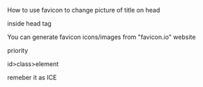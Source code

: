 How to use favicon to change picture of title on head


inside head tag
<link rel="shortcut icon" href="images/favicon.io" type="image/x-icon"/>

You can generate favicon icons/images from  "favicon.io" website



priority 

id>class>element

remeber it as ICE